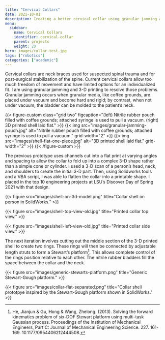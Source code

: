 ```yaml
---
title: "Cervical Collars"
date: 2021-10-01
description: Creating a better cervical collar using granular jamming and 3D printing.
menu:
  sidebar:
    name: Cervical Collars
    identifier: cervical-collar
    parent: projects
    weight: 20
hero: images/collar-test.jpg
tags: ["robotics"]
categories: ["academic"]
---
```


Cervical collars are neck braces used for suspected spinal trauma and for post-surgical stabilization of the spine. Current cervical collars allow too much freedom of movement and have limited options for an individualized fit. I am using granular jamming and 3-D printing to resolve those problems. Granular jamming occurs when granular media, like coffee grounds, are placed under vacuum and become hard and rigid; by contrast, when not under vacuum, the bladder can be molded to the patient’s neck.

{{< figure-custom class="grid two" figcaption="(left) Nitrile rubber pouch filled with coffee grounds; attached syringe is used to pull a vacuum. (right) 3D printed shell laid flat." >}}
  {{< img src="images/granular-jamming-pouch.jpg" alt="Nitrile rubber pouch filled with coffee grounds; attached syringe is used to pull a vacuum." grid-width="2" >}}
  {{< img src="images/shell-flat-one-piece.jpg" alt="3D printed shell laid flat." grid-width="2" >}}
{{< /figure-custom >}}

The previous prototype uses channels cut into a flat print at varying angles and spacing to allow the collar to fold up into a complex 3-D shape rather than a simple cone or cylinder. I used a 3-D scan of a person’s head, neck, and shoulders to create the initial 3-D part. Then, using Solidworks tools and a VBA script, I was able to flatten the collar into a printable shape. I placed in the top 10 engineering projects at LSU’s Discover Day of Spring 2021 with that design.

{{< figure src="images/shell-on-3d-model.png" title="Collar shell on person in SolidWorks." >}}

{{< figure src="images/shell-top-view-old.jpg" title="Printed collar top view." >}}

{{< figure src="images/shell-left-view-old.jpg" title="Printed collar side view." >}}

The next iteration involves cutting out the middle section of the 3-D printed shell to create two rings. These rings will then be connected by adjustable length struts to form a Stewart’s platform[^1]. This allows complete control of the rings position relative to each other. The nitrile rubber bladders fill the space between the collar and the neck.

{{< figure src="images/generic-stewarts-platform.png" title="Generic Stewart-Gough platform." >}}

{{< figure src="images/collar-flat-separated.png" title="Collar shell prototpye inspired by the Stewart-Gough platform shown in SolidWorks." >}}

[^1]: He, Jianjun & Gu, Hong & Wang, Zhelong. (2013). Solving the forward kinematics problem of six-DOF Stewart platform using multi-task Gaussian process. Proceedings of the Institution of Mechanical Engineers, Part C: Journal of Mechanical Engineering Science. 227. 161-169. 10.1177/0954406212444508.
